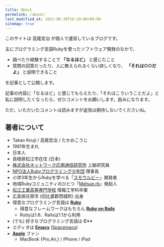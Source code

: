 ```yaml
---
title: About
permalink: /about/
last_modified_at: 2021-08-30T16:19:00+09:00
sitemap: true
---
```


このサイトは 高尾宏治 が個人で運営しているブログです。

主にプログラミング言語Rubyを使ったソフトウェア開発のなかで、

- 調べたり経験することで **「なるほど」** と感じたこと
- 質問の回答だったり、人に教えられるくらい詳しくなり、 **「それは○○だよ」** と説明できること

を記事として公開します。

記事の内容に「なるほど」と感じてもらえたり、「それはこういうことだよ」と私に説明したくなったら、ぜひコメントをお願いします。励みになります。

ただ、いただいたコメントは読みますが返信は期待しないでくださいね。

## 著者について

- Takao Kouji / 高尾宏治 / たかおこうじ
- 1981年生まれ
- 日本人
- 島根県松江市在住 (日本)
- [株式会社ネットワーク応用通信研究所](https://netlab.jp) 上級研究員
- [NPO法人Rubyプログラミング少年団](https://smalruby.jp) 理事長
- 小学3年生からRubyを学べる「[スモウルビー](https://smalruby.app)」開発者
- 地域Rubyコミュニティのひとつ「[Matsue.rb](http://matsue.rubyist.net/)」発起人
- [松江工業高等専門学校](https://www.matsue-ct.jp/m/index.php) 情報工学科卒業
- 広島県庄原市 (旧比婆郡西城町) 出身
- 得意なプログラミング言語は **[Ruby](https://www.ruby-lang.org/)**
  - 得意なフレームワークはもちろん **[Ruby on Rails](https://rubyonrails.org/)**
  - Rubyは1.6、Railsは1.1から利用
- (でも) 好きなプログラミング言語は **C++**
- エディタは **[Emacs](https://www.gnu.org/software/emacs/)** ([Spacemacs](https://www.spacemacs.org/))
- **[Apple](https://apple.com/jp/)** ファン
  - MacBook {Pro,Air,} / iPhone / iPad
